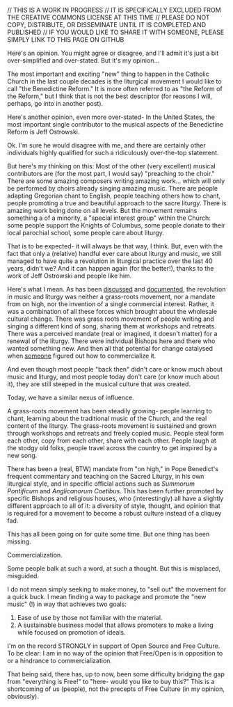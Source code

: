 // THIS IS A WORK IN PROGRESS
// IT IS SPECIFICALLY EXCLUDED FROM THE CREATIVE COMMONS LICENSE AT THIS TIME
// PLEASE DO NOT COPY, DISTRIBUTE, OR DISSEMINATE UNTIL IT IS COMPLETED AND PUBLISHED
// IF YOU WOULD LIKE TO SHARE IT WITH SOMEONE, PLEASE SIMPLY LINK TO THIS PAGE ON GITHUB

Here's an opinion. You might agree or disagree, and I'll admit it's just a bit over-simplified and over-stated. But it's my opinion...

The most important and exciting "new" thing to happen in the Catholic Church in the last couple decades is the liturgical movement I would like to call "the Benedictine Reform." It is more often referred to as "the Reform of the Reform," but I think that is not the best descriptor (for reasons I will, perhaps, go into in another post).

Here's another opinion, even more over-stated-
In the United States, the most important single contributor to the musical aspects of the Benedictine Reform is Jeff Ostrowski.

Ok. I'm sure he would disagree with me, and there are certainly other individuals highly qualified for such a ridiculously over-the-top statement.

But here's my thinking on this:
Most of the other (very excellent) musical contributors are (for the most part, I would say) "preaching to the choir." There are some amazing composers writing amazing work... which will only be performed by choirs already singing amazing music. There are people adapting Gregorian chant to English, people teaching others how to chant, people promoting a true and beautiful approach to the sacre liturgy. There is amazing work being done on all levels. But the movement remains something a of a minority, a "special interest group" within the Church: some people support the Knights of Columbus, some people donate to their local parochial school, some people care about liturgy.

That is to be expected- it will always be that way, I think. But, even with the fact that only a (relative) handful ever care about liturgy and music, we still managed to have quite a revolution in liturgical practice over the last 40 years, didn't we? And it can happen again (for the better!), thanks to the work of Jeff Ostrowski and people like him.

Here's what I mean. As has been <a href="http://www.newliturgicalmovement.org/2009/09/fire-is-out.html#.UjG219IySuk" target="_blank">discussed</a> and <a href="http://www.amazon.com/gp/product/1569290830/ref=as_li_ss_tl?ie=UTF8&camp=1789&creative=390957&creativeASIN=1569290830&linkCode=as2&tag=musforsun-20" target="_blank">documented</a>, the revolution in music and liturgy was neither a grass-roots movement, nor a mandate from on high, nor the invention of a single commercial interest. Rather, it was a combination of all these forces which brought about the wholesale cultural change. There was grass roots movement of people writing and singing a different kind of song, sharing them at workshops and retreats. There was a perceived mandate (real or imagined, it doesn't matter) for a renewal of the liturgy. There were individual Bishops here and there who wanted something new. And then all that potential for change catalysed when <a href="http://www.ocp.org/NALR" target="_blank" title="NALR">someone</a> figured out how to commercialize it.

And even though most people "back then" didn't care or know much about music and liturgy, and most people today don't care (or know much about it), they are still steeped in the musical culture that was created.

Today, we have a similar nexus of influence.

A grass-roots movement has been steadily growing- people learning to chant, learning about the traditional music of the Church, and the real content of the liturgy. The grass-roots movement is sustained and grown through workshops and retreats and freely copied music. People steal form each other, copy from each other, share with each other. People laugh at the stodgy old folks, people travel across the country to get inspired by a new song.

There has been a (real, BTW) mandate from "on high," in Pope Benedict's frequent commentary and teaching on the Sacred Liturgy, in his own liturgical style, and in specific official actions such as <em>Summorum Pontificum</em> and <em>Anglicanorum Coetibus</em>. This has been further promoted by specific Bishops and religious houses, who (interestingly) all have a slightly different approach to all of it: a diversity of style, thought, and opinion that is required for a movement to become a robust culture instead of a cliquey fad.

This has all been going on for quite some time. But one thing has been missing.

Commercialization.

Some people balk at such a word, at such a thought. But this is misplaced, misguided.

I do not mean simply seeking to make money, to "sell out" the movement for a quick buck. I mean finding a way to package and promote the "new music" (!) in way that achieves two goals:
<ol>
<li>Ease of use by those not familiar with the material.</li>
<li>A sustainable business model that allows promoters to make a living while focused on promotion of ideals.</li>
</ol>

I'm on the record STRONGLY in support of Open Source and Free Culture. To be clear: I am in no way of the opinion that Free/Open is in opposition to or a hindrance to commercialization.

That being said, there has, up to now, been some difficulty bridging the gap from "everything is Free!" to "here- would you like to buy this?" This is a shortcoming of us (people), not the precepts of Free Culture (in my opinion, obviously).

